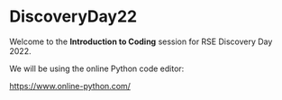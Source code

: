 # DiscoveryDay22
Welcome to the **Introduction to Coding** session for RSE Discovery Day 2022.

We will be using the online Python code editor:

https://www.online-python.com/


